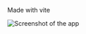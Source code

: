 Made with vite

![Screenshot of the app](https://github.com/phoneticallySAARTHaK/alignTogetherTask/assets/71564671/af2f84f3-1473-4550-968a-42f83f61e1b1)
